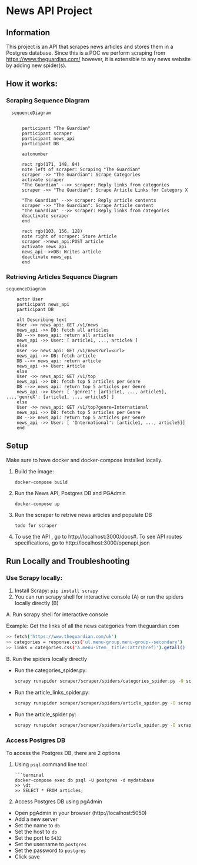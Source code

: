 # News API Project
## Information
This project is an API that scrapes news articles and stores them in a Postgres database.
Since this is a POC we perform scraping from https://www.theguardian.com/ however, it is extensible to any news website by adding new spider(s).

## How it works: 
### Scraping Sequence Diagram
```mermaid
  sequenceDiagram
      
  
      participant "The Guardian"
      participant scraper
      participant news_api
      participant DB
  
      autonumber
  
      rect rgb(171, 148, 84)
      note left of scraper: Scraping "The Guardian"
      scraper ->> "The Guardian": Scrape Categories
      activate scraper
      "The Guardian" -->> scraper: Reply links from categories
      scraper ->> "The Guardian": Scrape Article Links for Category X
      
      "The Guardian" -->> scraper: Reply article contents
      scraper ->> "The Guardian": Scrape Article content
      "The Guardian" -->> scraper: Reply links from categories
      deactivate scraper
      end
  
      rect rgb(103, 156, 128)
      note right of scraper: Store Article
      scraper ->news_api:POST article
      activate news_api
      news_api-->>DB: Writes article 
      deactivate news_api
      end
```


### Retrieving Articles Sequence Diagram
```mermaid
sequenceDiagram

    actor User
    participant news_api
    participant DB

    alt Describing text
    User ->> news_api: GET /v1/news
    news_api ->> DB: fetch all articles
    DB -->> news_api: return all articles
    news_api ->> User: [ article1, ..., articleN ]
    else
    User ->> news_api: GET /v1/news?url=<url>
    news_api ->> DB: fetch article
    DB -->> news_api: return article
    news_api ->> User: Article
    else
    User ->> news_api: GET /v1/top
    news_api ->> DB: fetch top 5 articles per Genre
    DB -->> news_api: return top 5 articles per Genre
    news_api ->> User: [ 'genre1': [article1, ..., article5], ...,'genreX': [article1, ..., article5] ]
    else
    User ->> news_api: GET /v1/top?genre=International
    news_api ->> DB: fetch top 5 articles per Genre
    DB -->> news_api: return top 5 articles per Genre
    news_api ->> User: [ 'International': [article1, ..., article5]]
    end
```

## Setup
Make sure to have docker and docker-compose installed locally.

1. Build the image:

    ```console
    docker-compose build
    ```

2. Run the News API, Postgres DB and PGAdmin
    ```console
    docker-compose up
    ```

3. Run the scraper to retrive news articles and populate DB 
    ```console
    todo for scraper
    ```

4. To use the API , go to http://localhost:3000/docs#. To see API routes specifications, go to http://localhost:3000/openapi.json 



## Run Locally and Troubleshooting
### Use Scrapy locally: 

1. Install Scrapy: `pip install scrapy`
2. You can run scrapy shell for interactive console (A) or run the spiders locally directly (B)

A. Run scrapy shell for interactive console

Example: Get the links of all the news categories from theguardian.com
```bash 
>> fetch('https://www.theguardian.com/uk')
>> categories = response.css('ul.menu-group.menu-group--secondary')
>> links = categories.css('a.menu-item__title::attr(href)').getall()
```

B. Run the spiders locally directly
- Run the categories_spider.py: 
    ```bash
    scrapy runspider scraper/scraper/spiders/categories_spider.py -O scraper/scraper/output/categories.json
    ```
- Run the article_links_spider.py: 
    ```bash
    scrapy runspider scraper/scraper/spiders/article_spider.py -O scraper/scraper/output/articles.json
  ```
  
- Run the article_spider.py: 
  ```bash
  scrapy runspider scraper/scraper/spiders/article_spider.py -O scraper/scraper/output/articles.json
  ```


### Access Postgres DB

To access the Postgres DB, there are 2 options

1. Using `psql` command line tool
    ```terminal
    ```terminal 
    docker-compose exec db psql -U postgres -d mydatabase
    >> \dt
    >> SELECT * FROM articles;
    ```

2. Access Postgres DB using pgAdmin

- Open pgAdmin in your browser (http://localhost:5050)
- Add a new server
- Set the name to `db`
- Set the host to `db`
- Set the port to `5432`
- Set the username to `postgres`
- Set the password to `postgres`
- Click save



